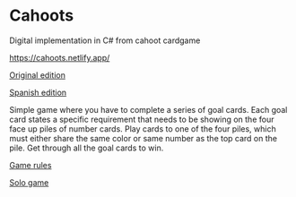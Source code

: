 # Cahoots

Digital implementation in C# from cahoot cardgame

https://cahoots.netlify.app/

[Original edition](https://boardgamegeek.com/boardgame/246761/cahoots)

[Spanish edition](https://boardgamegeek.com/boardgameversion/467908/spanish-edition)

Simple game where you have to complete a series of goal cards. Each goal card states a specific requirement that needs to be showing on the four face up piles of number cards. Play cards to one of the four piles, which must either share the same color or same number as the top card on the pile. Get through all the goal cards to win.

[Game rules](https://www.ultraboardgames.com/cahoots/game-rules.php)

[Solo game](https://boardgamegeek.com/thread/2265250/any-adjustments-needed-solo)
